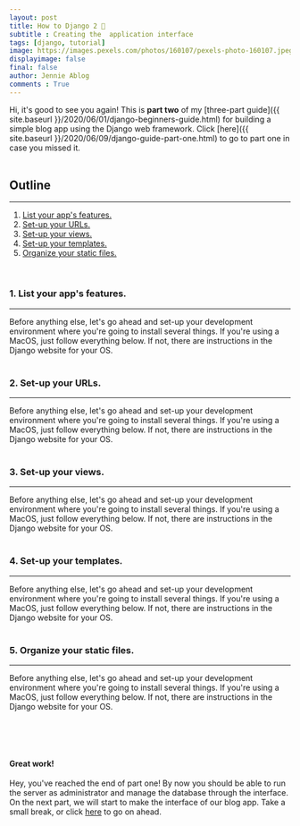 ```yaml
---
layout: post
title: How to Django 2 💃
subtitle : Creating the  application interface
tags: [django, tutorial]
image: https://images.pexels.com/photos/160107/pexels-photo-160107.jpeg?auto=compress&cs=tinysrgb&dpr=2&h=650&w=940
displayimage: false
final: false
author: Jennie Ablog
comments : True
---
```


<!-- INTRODUCTION -->

Hi, it's good to see you again! This is **part two** of my [three-part guide]({{ site.baseurl }}/2020/06/01/django-beginners-guide.html) for building a simple blog app using the Django web framework. Click [here]({{ site.baseurl }}/2020/06/09/django-guide-part-one.html) to go to part one in case you missed it.<br><br>

## Outline
***

1. [List your app's features.](#step1)
2. [Set-up your URLs.](#step2)
3. [Set-up your views.](#step3)
4. [Set-up your templates.](#step4)
5. [Organize your static files.](#step5)

<br>

### 1. List your app's features.<a name="step1"></a>
***
Before anything else, let's go ahead and set-up your development environment where you're going to install several things. If you're using a MacOS, just follow everything below. If not, there are instructions in the Django website for your OS.<br><br>

### 2. Set-up your URLs.<a name="step2"></a>
***
Before anything else, let's go ahead and set-up your development environment where you're going to install several things. If you're using a MacOS, just follow everything below. If not, there are instructions in the Django website for your OS.<br><br>

### 3. Set-up your views.<a name="step3"></a>
***
Before anything else, let's go ahead and set-up your development environment where you're going to install several things. If you're using a MacOS, just follow everything below. If not, there are instructions in the Django website for your OS.<br><br>

### 4. Set-up your templates.<a name="step4"></a>
***
Before anything else, let's go ahead and set-up your development environment where you're going to install several things. If you're using a MacOS, just follow everything below. If not, there are instructions in the Django website for your OS.<br><br>

### 5. Organize your static files.<a name="step5"></a>
***
Before anything else, let's go ahead and set-up your development environment where you're going to install several things. If you're using a MacOS, just follow everything below. If not, there are instructions in the Django website for your OS.<br><br>

<br><br>

#### Great work!
Hey, you've reached the end of part one! By now you should be able to run the server as administrator and manage the database through the interface. On the next part, we will start to make the interface of our blog app. Take a small break, or click [here]() to go on ahead.
